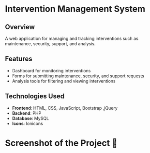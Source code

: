 # Intervention Management System

## Overview

A web application for managing and tracking interventions such as maintenance, security, support, and analysis.

## Features

- Dashboard for monitoring interventions
- Forms for submitting maintenance, security, and support requests
- Analysis tools for filtering and viewing interventions

## Technologies Used

- **Frontend**: HTML, CSS, JavaScript, Bootstrap ,jQuery
- **Backend**: PHP
- **Database**: MySQL
- **Icons**: Ionicons

# Screenshot of the Project 📸

